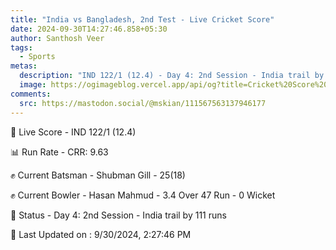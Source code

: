 ```yaml
---
title: "India vs Bangladesh, 2nd Test - Live Cricket Score"
date: 2024-09-30T14:27:46.858+05:30
author: Santhosh Veer
tags:
  - Sports
metas:
  description: "IND 122/1 (12.4) - Day 4: 2nd Session - India trail by 111 runs"
  image: https://ogimageblog.vercel.app/api/og?title=Cricket%20Score%20%F0%9F%8F%8F
comments:
  src: https://mastodon.social/@mskian/111567563137946177
---
```


🔴 Live Score - IND 122/1 (12.4)  

📊 Run Rate - CRR: 9.63  

✊ Current Batsman - Shubman Gill - 25(18)  

✊ Current Bowler - Hasan Mahmud - 3.4 Over 47 Run - 0 Wicket  

📑 Status - Day 4: 2nd Session - India trail by 111 runs

<!--more-->

📝 Last Updated on : 9/30/2024, 2:27:46 PM
